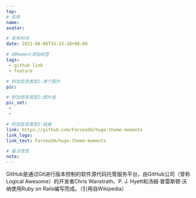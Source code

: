 ```yaml
---
top: 
# 名称
name:
avatar:

# 发布时间
date: 2021-08-06T15:33:28+08:00

# 给Moment添加标签
tags:
 - github link
 - feature

# 附加信息类型1:单个图片
pic:

# 附加信息类型2:图片组
pic_set:
 - 
 - 

# 附加信息类型3:链接
link: https://github.com/FarseaSH/hugo-theme-moments
link_logo:
link_text: FarseaSH/hugo-theme-moments

# 备注信息
note: 
---
```


GitHub是通过Git进行版本控制的软件源代码托管服务平台，由GitHub公司（曾称Logical Awesome）的开发者Chris Wanstrath、P. J. Hyett和汤姆·普雷斯顿·沃纳使用Ruby on Rails编写而成。（引用自Wikipedia）